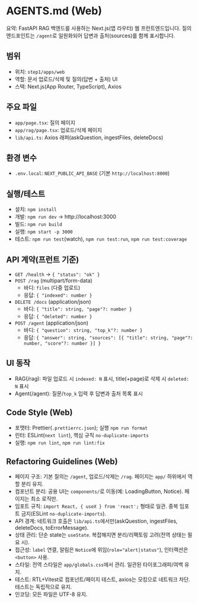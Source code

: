 # AGENTS.md (Web)

요약: FastAPI RAG 백엔드를 사용하는 Next.js(앱 라우터) 웹 프런트엔드입니다. 질의 엔드포인트는 `/agent`로 일원화되어 답변과 출처(sources)를 함께 표시합니다.

## 범위
- 위치: `step1/apps/web`
- 역할: 문서 업로드/삭제 및 질의(답변 + 출처) UI
- 스택: Next.js(App Router, TypeScript), Axios

## 주요 파일
- `app/page.tsx`: 질의 페이지
- `app/rag/page.tsx`: 업로드/삭제 페이지
- `lib/api.ts`: Axios 래퍼(askQuestion, ingestFiles, deleteDocs)

## 환경 변수
- `.env.local`: `NEXT_PUBLIC_API_BASE` (기본 `http://localhost:8000`)

## 실행/테스트
- 설치: `npm install`
- 개발: `npm run dev` → http://localhost:3000
- 빌드: `npm run build`
- 실행: `npm start -p 3000`
- 테스트: `npm run test`(watch), `npm run test:run`, `npm run test:coverage`

## API 계약(프런트 기준)
- `GET /health` → `{ "status": "ok" }`
- `POST /rag` (multipart/form-data)
  - 바디: `files` (다중 업로드)
  - 응답: `{ "indexed": number }`
- `DELETE /docs` (application/json)
  - 바디: `{ "title": string, "page"?: number }`
  - 응답: `{ "deleted": number }`
- `POST /agent` (application/json)
  - 바디: `{ "question": string, "top_k"?: number }`
  - 응답: `{ "answer": string, "sources": [{ "title": string, "page"?: number, "score"?: number }] }`

## UI 동작
- RAG(/rag): 파일 업로드 시 `indexed: N` 표시, title(+page)로 삭제 시 `deleted: N` 표시
- Agent(/agent): 질문/`top_k` 입력 후 답변과 출처 목록 표시

## Code Style (Web)
- 포맷터: Prettier(`.prettierrc.json`); 실행 `npm run format`
- 린터: ESLint(`next lint`), 핵심 규칙 `no-duplicate-imports`
- 실행: `npm run lint`, `npm run lint:fix`

## Refactoring Guidelines (Web)
- 페이지 구조: 기본 질의는 `/agent`, 업로드/삭제는 `/rag`. 페이지는 `app/` 하위에서 역할 분리 유지.
- 컴포넌트 분리: 공용 UI는 `components/`로 이동(예: LoadingButton, Notice). 페이지는 최소 로직만.
- 임포트 규칙: `import React, { useX } from 'react';` 형태로 일관. 중복 임포트 금지(ESLint `no-duplicate-imports`).
- API 경계: 네트워크 호출은 `lib/api.ts`에서만(askQuestion, ingestFiles, deleteDocs, toErrorMessage).
- 상태 관리: 단순 state는 `useState`. 복잡해지면 분리/리팩토링 고려(전역 상태는 필요 시).
- 접근성: `label` 연결, 알림은 `Notice`에 위임(`role="alert|status"`), 인터랙션은 `<button>` 사용.
- 스타일: 전역 스타일은 `app/globals.css`에서 관리. 일관된 타이포그래피/여백 유지.
- 테스트: RTL+Vitest로 컴포넌트/페이지 테스트, axios는 모킹으로 네트워크 차단. 테스트는 독립적으로 유지.
- 인코딩: 모든 파일은 UTF-8 유지.

